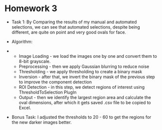 # Homework 3

* Task 1: By Comparing the results of my manual and automated selections, we can see that automated selections, despite being different, are quite on point and very good ovals for face.
* Algorithm:
* * Image Loading - we load the images one by one and convert them to 8-bit grayscale.
  * Preprocessing - then we apply Gaussian blurring to reduce noise
  * Thresholding - we apply thresholding to create a binary mask
  * Inversion - after that, we invert the binary mask of the previous step to improve the component detection
  * ROI Detection - in this step, we detect regions of interest using ThresholdToSelection PlugIn
  * Output - then we identify the largest region area and calculate the oval dimensions, after which it gets saved .csv file to be copied to Excel.
 
* Bonus Task: I adjusted the thresholds to 20 - 60 to get the regions for the new darker images better. 
